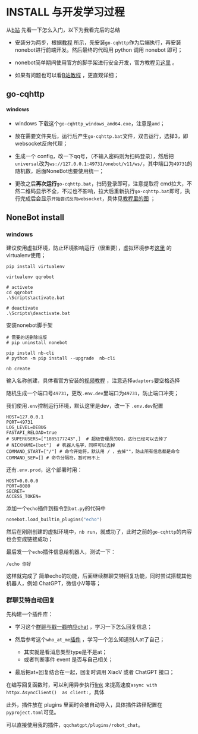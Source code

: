 # INSTALL 与开发学习过程

从[b站](https://www.bilibili.com/video/BV1aZ4y1f7e2?p=2&vd_source=6b34769ea077a5ecabfc797ebdd75c9b) 先看一下怎么入门，以下为我看完后的总结

- 安装分为两步，根据[教程](https://blog.csdn.net/m0_62223570/article/details/127429819?spm=1001.2101.3001.6650.2&utm_medium=distribute.pc_relevant.none-task-blog-2%7Edefault%7EYuanLiJiHua%7EPosition-2-127429819-blog-120155711.pc_relevant_default&depth_1-utm_source=distribute.pc_relevant.none-task-blog-2%7Edefault%7EYuanLiJiHua%7EPosition-2-127429819-blog-120155711.pc_relevant_default&utm_relevant_index=5) 所示，先安装`go-cqhttp`作为后端执行，再安装nonebot进行前端开发。然后最终的代码用 python 调用 nonebot 即可；

-  nonebot简单期间使用官方的脚手架进行安全开发，官方教程见[这里](https://v2.nonebot.dev/docs/start/installation) 。
-  如果有问题也可以看[B站教程](https://www.bilibili.com/video/BV1aZ4y1f7e2?p=5&vd_source=6b34769ea077a5ecabfc797ebdd75c9b) ，更直观详细；

## go-cqhttp

#### windows

- windows 下载这个`go-cqhttp_windows_amd64.exe`，注意是`amd`；
- 放在需要文件夹后，运行后产生`go-cqhttp.bat`文件，双击运行，选择3，即websocket反向代理；

- 生成一个 config，改一下qq号，（不输入密码则为扫码登录），然后把`universal`改为`ws://127.0.0.1:49731/onebot/v11/ws/`，其中端口为`49731`的随机数，后面NoneBot也要使用统一；

- 更改之后**再次运行**`go-cqhttp.bat`，扫码登录即可，注意提取将 cmd拉大，不然二维码显示不全，不过也不影响，拉大后重新执行`go-cqhttp.bat`即可，执行完成后会显示`开始尝试反向websocket`，具体见[教程里的图](https://img-blog.csdnimg.cn/97b47c89f0614b518616ecdf988b9381.png) ；

  

## NoneBot install

### windows

建议使用虚拟环境，防止环境影响运行（很重要），虚拟环境参考[这里](https://zhuanlan.zhihu.com/p/60647332) 的virtualenv使用；

```shell 
pip install virtualenv

virtualenv qqrobot

# activete
cd qqrobot
.\Scripts\activate.bat

# deactivate
.\Scripts\deactivate.bat
```

安装nonebot脚手架

```shell 
# 需要的话删除旧版
# pip uninstall nonebot

pip install nb-cli
# python -m pip install --upgrade  nb-cli

nb create
```

输入名称创建，具体看官方安装的[视频教程](https://v2.nonebot.dev/docs/tutorial/create-project) ，注意选择`adaptors`要空格选择

随机生成一个端口号`49731`，更改`.env.dev`里端口为`49731`，防止端口冲突；

我们使用`.env`控制运行环境，默认这里是dev，改一下 `.env.dev`配置

```shell 
HOST=127.0.0.1
PORT=49731
LOG_LEVEL=DEBUG
FASTAPI_RELOAD=true
# SUPERUSERS=["1085177243",]  # 超级管理员的QQ，这行已经可以去掉了
# NICKNAME=[bot"]  # 机器人名字，同样可以去掉
COMMAND_START=["/"] # 命令开始符，默认用 / ，去掉""，防止所有信息都是命令
COMMAND_SEP=[] # 命令分隔符，暂时用不上
```

还有`.env.prod`，这个部署时用：

```shell 
HOST=0.0.0.0
PORT=8080
SECRET=
ACCESS_TOKEN=
```

添加一个`echo`插件到指令到`bot.py`的代码中

```python 
nonebot.load_builtin_plugins("echo") 
```

然后在刚刚创建的虚拟环境中，`nb run`，就成功了，此时之前的`go-cqhttp`的内容也会变成链接成功；

最后发一个`echo`插件信息给机器人，测试一下：

```
/echo 你好
```

这样就完成了 简单echo的功能，后面继续群聊艾特回复功能，同时尝试搭载其他机器人，例如 ChatGPT，微信小V等等；

### 群聊艾特自动回复

先构建一个插件库：

- 学习这个[群聊与戳一戳响应chat](https://blog.csdn.net/starvapour/article/details/120155711) ，学习一下怎么回复信息；

- 然后参考这个`who_at_me`[插件](https://github.com/SEAFHMC/nonebot-plugin-who-at-me) ，学习一个怎么知道别人at了自己；
  - 其实就是看消息类型type是不是at；
  - 或者判断事件 event 是否与自己相关； 
- 最后把at+回复结合在一起，回复时调用 XiaoV 或者 ChatGPT 接口；

在编写回复函数时，可以利用异步执行[link](https://juejin.cn/post/7088892051470680078)  来提高速度`async with httpx.AsyncClient()  as client:`，具体

此外，插件放在 plugins 里面时会被自动导入，具体插件路径配置在`pyproject.toml`可见。

可以直接使用我的插件，`qqchatgpt/plugins/robot_chat`。